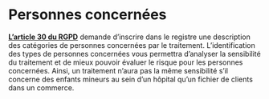 # Personnes concernées

[**L’article 30 du RGPD**](https://www.cnil.fr/fr/reglement-europeen-protection-donnees/chapitre4) demande d’inscrire dans le registre une description des catégories de personnes concernées par le traitement. L’identification des types de personnes concernées vous permettra d’analyser la sensibilité du traitement et de mieux pouvoir évaluer le risque pour les personnes concernées. Ainsi, un traitement n’aura pas la même sensibilité s’il concerne des enfants mineurs au sein d’un hôpital qu’un fichier de clients dans un commerce.

